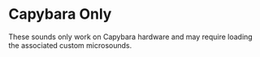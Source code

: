 # Capybara Only

These sounds only work on Capybara hardware and may require loading the associated custom microsounds.  